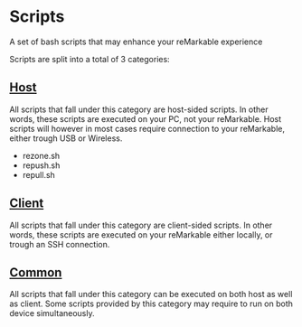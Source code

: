 # Scripts
A set of bash scripts that may enhance your reMarkable experience

Scripts are split into a total of 3 categories:

## [Host](host/)
All scripts that fall under this category are host-sided scripts. In other words, these scripts
are executed on your PC, not your reMarkable. Host scripts will however in most cases require
connection to your reMarkable, either trough USB or Wireless.

- rezone.sh
- repush.sh
- repull.sh

## [Client](client/)
All scripts that fall under this category are client-sided scripts. In other words, these scripts
are executed on your reMarkable either locally, or trough an SSH connection.

## [Common](common/)
All scripts that fall under this category can be executed on both host as well as client. Some scripts
provided by this category may require to run on both device simultaneously.
